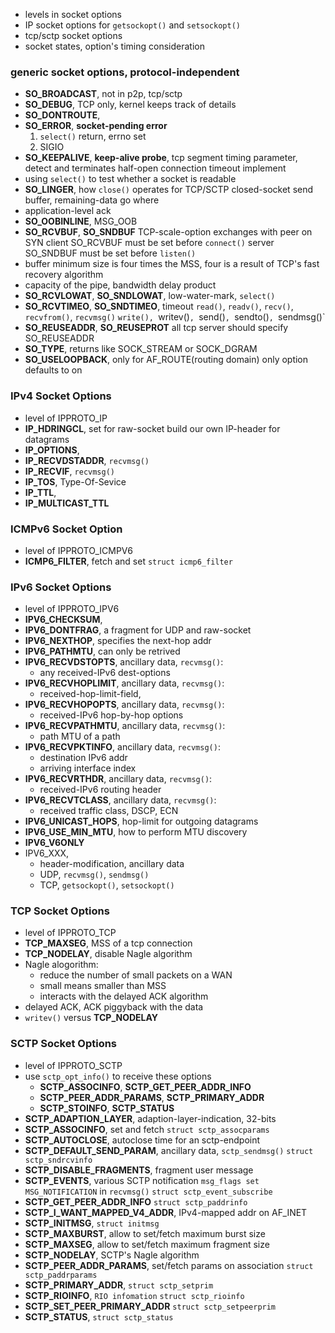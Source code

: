 + levels in socket options
+ IP socket options for `getsockopt()` and `setsockopt()`
+ tcp/sctp socket options
+ socket states, option's timing consideration

### generic socket options, protocol-independent
+ **SO_BROADCAST**, not in p2p, tcp/sctp
+ **SO_DEBUG**, TCP only, kernel keeps track of details
+ **SO_DONTROUTE**,
+ **SO_ERROR**, **socket-pending error**
    1. `select()` return, errno set
    2. SIGIO
+ **SO_KEEPALIVE**, **keep-alive probe**, tcp segment
    timing parameter,
    detect and terminates half-open connection
    timeout implement
+ using `select()` to test whether a socket is readable
+ **SO_LINGER**, how `close()` operates for TCP/SCTP
    closed-socket send buffer, remaining-data go where
+ application-level ack
+ **SO_OOBINLINE**, MSG_OOB
+ **SO_RCVBUF**, **SO_SNDBUF**
    TCP-scale-option exchanges with peer on SYN
    client SO_RCVBUF must be set before `connect()`
    server SO_SNDBUF must be set before `listen()`
+ buffer minimum size is four times the MSS,
    four is a result of TCP's fast recovery algorithm
+ capacity of the pipe, bandwidth delay product
+ **SO_RCVLOWAT**, **SO_SNDLOWAT**, low-water-mark, `select()`
+ **SO_RCVTIMEO**, **SO_SNDTIMEO**, timeout
    `read()`, `readv()`, `recv()`, `recvfrom()`, `recvmsg()`
    `write(), `writev()`, `send()`, `sendto()`, `sendmsg()`
+ **SO_REUSEADDR**, **SO_REUSEPROT**
    all tcp server should specify SO_REUSEADDR
+ **SO_TYPE**, returns like SOCK_STREAM or SOCK_DGRAM
+ **SO_USELOOPBACK**, only for AF_ROUTE(routing domain)
    only option defaults to on

### IPv4 Socket Options
+ level of IPPROTO_IP
+ **IP_HDRINGCL**, set for raw-socket
    build our own IP-header for datagrams
+ **IP_OPTIONS**,
+ **IP_RECVDSTADDR**, `recvmsg()`
+ **IP_RECVIF**, `recvmsg()`
+ **IP_TOS**, Type-Of-Sevice
+ **IP_TTL**,
+ **IP_MULTICAST_TTL**

### ICMPv6 Socket Option
+ level of IPPROTO_ICMPV6
+ **ICMP6_FILTER**, fetch and set `struct icmp6_filter`

### IPv6 Socket Options
+ level of IPPROTO_IPV6
+ **IPV6_CHECKSUM**,
+ **IPV6_DONTFRAG**, a fragment for UDP and raw-socket
+ **IPV6_NEXTHOP**, specifies the next-hop addr
+ **IPV6_PATHMTU**, can only be retrived
+ **IPV6_RECVDSTOPTS**, ancillary data, `recvmsg()`:
    + any received-IPv6 dest-options
+ **IPV6_RECVHOPLIMIT**, ancillary data, `recvmsg()`:
    + received-hop-limit-field,
+ **IPV6_RECVHOPOPTS**, ancillary data, `recvmsg()`:
    + received-IPv6 hop-by-hop options
+ **IPV6_RECVPATHMTU**, ancillary data, `recvmsg()`:
    + path MTU of a path
+ **IPV6_RECVPKTINFO**, ancillary data, `recvmsg()`:
    + destination IPv6 addr
    + arriving interface index
+ **IPV6_RECVRTHDR**, ancillary data, `recvmsg()`:
    + received-IPv6 routing header
+ **IPV6_RECVTCLASS**, ancillary data, `recvmsg()`:
    + received traffic class, DSCP, ECN
+ **IPV6_UNICAST_HOPS**, hop-limit for outgoing datagrams
+ **IPV6_USE_MIN_MTU**, how to perform MTU discovery
+ **IPV6_V6ONLY**
+ IPV6_XXX,
    + header-modification, ancillary data
    + UDP, `recvmsg()`, `sendmsg()`
    + TCP, `getsockopt()`, `setsockopt()`

### TCP Socket Options
+ level of IPPROTO_TCP
+ **TCP_MAXSEG**, MSS of a tcp connection
+ **TCP_NODELAY**, disable Nagle algorithm
+ Nagle alogorithm:
    + reduce the number of small packets on a WAN
    + small means smaller than MSS
    + interacts with the delayed ACK algorithm
+ delayed ACK, ACK piggyback with the data
+ `writev()` versus **TCP_NODELAY**

### SCTP Socket Options
+ level of IPPROTO_SCTP
+ use `sctp_opt_info()` to receive these options
    + **SCTP_ASSOCINFO**, **SCTP_GET_PEER_ADDR_INFO**
    + **SCTP_PEER_ADDR_PARAMS**, **SCTP_PRIMARY_ADDR**
    + **SCTP_STOINFO**, **SCTP_STATUS**
+ **SCTP_ADAPTION_LAYER**, adaption-layer-indication, 32-bits
+ **SCTP_ASSOCINFO**, set and fetch `struct sctp_assocparams`
+ **SCTP_AUTOCLOSE**, autoclose time for an sctp-endpoint
+ **SCTP_DEFAULT_SEND_PARAM**, ancillary data, `sctp_sendmsg()`
    `struct sctp_sndrcvinfo`
+ **SCTP_DISABLE_FRAGMENTS**, fragment user message
+ **SCTP_EVENTS**, various SCTP notification
    `msg_flags set MSG_NOTIFICATION` in `recvmsg()`
    `struct sctp_event_subscribe`
+ **SCTP_GET_PEER_ADDR_INFO**
    `struct sctp_paddrinfo`
+ **SCTP_I_WANT_MAPPED_V4_ADDR**, IPv4-mapped addr on AF_INET
+ **SCTP_INITMSG**, `struct initmsg`
+ **SCTP_MAXBURST**, allow to set/fetch maximum burst size
+ **SCTP_MAXSEG**, allow to set/fetch maximum fragment size
+ **SCTP_NODELAY**, SCTP's Nagle algorithm
+ **SCTP_PEER_ADDR_PARAMS**, set/fetch params on association
    `struct sctp_paddrparams`
+ **SCTP_PRIMARY_ADDR**,
    `struct sctp_setprim`
+ **SCTP_RIOINFO**, `RIO infomation`
    `struct sctp_rioinfo`
+ **SCTP_SET_PEER_PRIMARY_ADDR**
    `struct sctp_setpeerprim`
+ **SCTP_STATUS**,
    `struct sctp_status`
